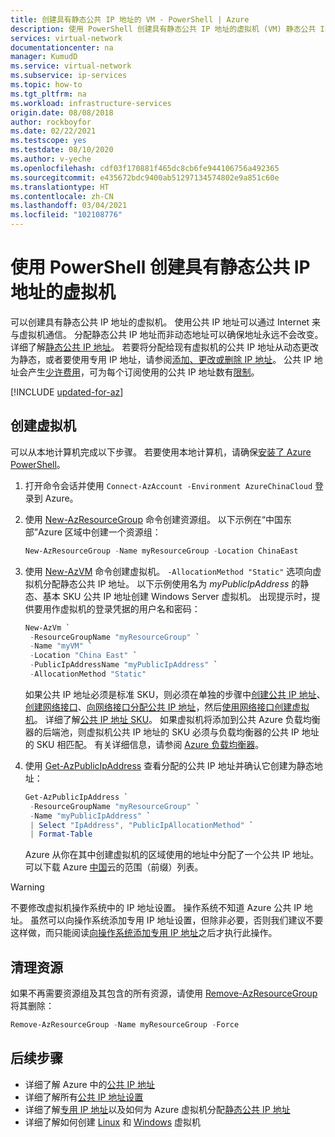 ```yaml
---
title: 创建具有静态公共 IP 地址的 VM - PowerShell | Azure
description: 使用 PowerShell 创建具有静态公共 IP 地址的虚拟机 (VM) 静态公共 IP 地址是永远不会更改的地址。
services: virtual-network
documentationcenter: na
manager: KumudD
ms.service: virtual-network
ms.subservice: ip-services
ms.topic: how-to
ms.tgt_pltfrm: na
ms.workload: infrastructure-services
origin.date: 08/08/2018
author: rockboyfor
ms.date: 02/22/2021
ms.testscope: yes
ms.testdate: 08/10/2020
ms.author: v-yeche
ms.openlocfilehash: cdf03f170881f465dc8cb6fe944106756a492365
ms.sourcegitcommit: e435672bdc9400ab51297134574802e9a851c60e
ms.translationtype: HT
ms.contentlocale: zh-CN
ms.lasthandoff: 03/04/2021
ms.locfileid: "102108776"
---
```

# <a name="create-a-virtual-machine-with-a-static-public-ip-address-using-powershell"></a>使用 PowerShell 创建具有静态公共 IP 地址的虚拟机

可以创建具有静态公共 IP 地址的虚拟机。 使用公共 IP 地址可以通过 Internet 来与虚拟机通信。 分配静态公共 IP 地址而非动态地址可以确保地址永远不会改变。 详细了解[静态公共 IP 地址](./public-ip-addresses.md#allocation-method)。 若要将分配给现有虚拟机的公共 IP 地址从动态更改为静态，或者要使用专用 IP 地址，请参阅[添加、更改或删除 IP 地址](virtual-network-network-interface-addresses.md)。 公共 IP 地址会产生[少许费用](https://www.azure.cn/pricing/details/ip-addresses/)，可为每个订阅使用的公共 IP 地址数有[限制](../azure-resource-manager/management/azure-subscription-service-limits.md?toc=%2fvirtual-network%2ftoc.json#azure-resource-manager-virtual-networking-limits)。

[!INCLUDE [updated-for-az](../../includes/updated-for-az.md)]

## <a name="create-a-virtual-machine"></a>创建虚拟机

可以从本地计算机完成以下步骤。 若要使用本地计算机，请确保[安装了 Azure PowerShell](https://docs.microsoft.com/powershell/azure/install-az-ps?toc=%2fvirtual-network%2ftoc.json)。 

1. 打开命令会话并使用 `Connect-AzAccount -Environment AzureChinaCloud` 登录到 Azure。

    <!--Mooncake Customization: No Cloud Shell-->

2. 使用 [New-AzResourceGroup](https://docs.microsoft.com/powershell/module/az.resources/new-azresourcegroup) 命令创建资源组。 以下示例在“中国东部”Azure 区域中创建一个资源组：

    ```powershell
    New-AzResourceGroup -Name myResourceGroup -Location ChinaEast
    ```

3. 使用 [New-AzVM](https://docs.microsoft.com/powershell/module/az.Compute/New-azVM) 命令创建虚拟机。 `-AllocationMethod "Static"` 选项向虚拟机分配静态公共 IP 地址。 以下示例使用名为 *myPublicIpAddress* 的静态、基本 SKU 公共 IP 地址创建 Windows Server 虚拟机。 出现提示时，提供要用作虚拟机的登录凭据的用户名和密码：

    ```powershell
    New-AzVm `
     -ResourceGroupName "myResourceGroup" `
     -Name "myVM" `
     -Location "China East" `
     -PublicIpAddressName "myPublicIpAddress" `
     -AllocationMethod "Static"
    ```

    如果公共 IP 地址必须是标准 SKU，则必须在单独的步骤中[创建公共 IP 地址](virtual-network-public-ip-address.md#create-a-public-ip-address)、[创建网络接口](virtual-network-network-interface.md#create-a-network-interface)、[向网络接口分配公共 IP 地址](virtual-network-network-interface-addresses.md#add-ip-addresses)，然后[使用网络接口创建虚拟机](virtual-network-network-interface-vm.md#add-existing-network-interfaces-to-a-new-vm)。 详细了解[公共 IP 地址 SKU](./public-ip-addresses.md#sku)。 如果虚拟机将添加到公共 Azure 负载均衡器的后端池，则虚拟机公共 IP 地址的 SKU 必须与负载均衡器的公共 IP 地址的 SKU 相匹配。 有关详细信息，请参阅 [Azure 负载均衡器](../load-balancer/skus.md)。

4. 使用 [Get-AzPublicIpAddress](https://docs.microsoft.com/powershell/module/az.network/get-azpublicipaddress) 查看分配的公共 IP 地址并确认它创建为静态地址：

    ```powershell
    Get-AzPublicIpAddress `
     -ResourceGroupName "myResourceGroup" `
     -Name "myPublicIpAddress" `
     | Select "IpAddress", "PublicIpAllocationMethod" `
     | Format-Table
    ```

    Azure 从你在其中创建虚拟机的区域使用的地址中分配了一个公共 IP 地址。 可以下载 Azure [中国](https://www.microsoft.com/download/confirmation.aspx?id=57062)云的范围（前缀）列表。
    
    <!--CORRECT ON [China](https://www.microsoft.com/download/confirmation.aspx?id=57062)-->
    
> [!WARNING]
> 不要修改虚拟机操作系统中的 IP 地址设置。 操作系统不知道 Azure 公共 IP 地址。 虽然可以向操作系统添加专用 IP 地址设置，但除非必要，否则我们建议不要这样做，而只能阅读[向操作系统添加专用 IP 地址](virtual-network-network-interface-addresses.md#private)之后才执行此操作。

## <a name="clean-up-resources"></a>清理资源

如果不再需要资源组及其包含的所有资源，请使用 [Remove-AzResourceGroup](https://docs.microsoft.com/powershell/module/az.resources/remove-azresourcegroup) 将其删除：

```powershell
Remove-AzResourceGroup -Name myResourceGroup -Force
```

## <a name="next-steps"></a>后续步骤

- 详细了解 Azure 中的[公共 IP 地址](./public-ip-addresses.md#public-ip-addresses)
- 详细了解所有[公共 IP 地址设置](virtual-network-public-ip-address.md#create-a-public-ip-address)
- 详细了解[专用 IP 地址](./private-ip-addresses.md)以及如何为 Azure 虚拟机分配[静态公共 IP 地址](virtual-network-network-interface-addresses.md#add-ip-addresses)
- 详细了解如何创建 [Linux](../virtual-machines/windows/tutorial-manage-vm.md?toc=%2fvirtual-network%2ftoc.json) 和 [Windows](../virtual-machines/windows/tutorial-manage-vm.md?toc=%2fvirtual-network%2ftoc.json) 虚拟机

<!--Update_Description: update meta properties, wording update, update link-->
